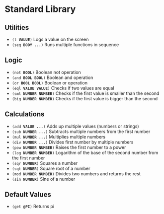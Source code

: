 # Standard Library

## Utilities

- <code>(l **VALUE**)</code> Logs a value on the screen
- <code>(seq **BODY ...**)</code> Runs multiple functions in sequence

## Logic

- <code>(not **BOOL**)</code> Boolean not operation
- <code>(and **BOOL** **BOOL**)</code> Boolean and operation
- <code>(or **BOOL** **BOOL**)</code> Boolean or operation
- <code>(eql **VALUE** **VALUE**)</code> Checks if two values are equal
- <code>(sml **NUMBER** **NUMBER**)</code> Checks if the first value is smaller than the second
- <code>(big **NUMBER** **NUMBER**)</code> Checks if the first value is bigger than the second

## Calculations

- <code>(add **VALUE ...**)</code> Adds up multiple values (numbers or strings)
- <code>(sub **NUMBER ...**)</code> Subtracts multiple numbers from the first number
- <code>(mul **NUMBER ...**)</code> Multiplies multiple numbers
- <code>(div **NUMBER ...**)</code> Divides first number by multiple numbers
- <code>(pow **NUMBER** **NUMBER**)</code> Raises the first number to a power
- <code>(log **NUMBER** **NUMBER**)</code> Logarithm of the base of the second number from the first number
- <code>(sqr **NUMBER**)</code> Squares a number
- <code>(sqt **NUMBER**)</code> Square root of a number
- <code>(mod **NUMBER** **NUMBER**)</code> Divides two numbers and returns the rest
- <code>(sin **NUMBER**)</code> Sine of a number

## Default Values

- <code>(get **@PI**)</code> Returns pi
